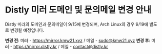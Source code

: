 # Distly 미러 도메인 및 문의메일 변경 안내
Distly 미러의 도메인과 문의메일이 9/15에 변경되며, Arch Linux의 경우 9/19에 별도로 변경될 예정입니다.

**변경 전**: 미러 - https://mirror.kmw21.xyz / 메일 - sudo@kmw21.xyz
**변경 후**: 미러 - https://mirror.distly.kr / 메일 - contact@distly.kr